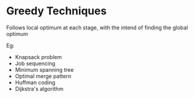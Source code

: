 # Greedy Techniques

Follows local optimum at each stage, with the intend of finding the global optimum

Eg:
- Knapsack problem
- Job sequencing
- Minimum spanning tree
- Optimal merge pattern
- Huffman coding
- Dijkstra's algorithm
